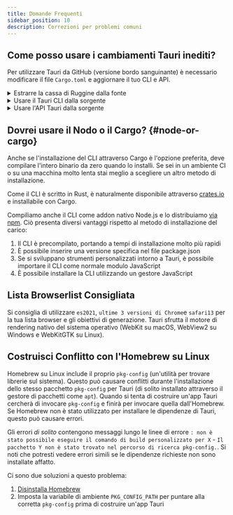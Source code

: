 ```yaml
---
title: Domande Frequenti
sidebar_position: 10
description: Correzioni per problemi comuni
---
```


## Come posso usare i cambiamenti Tauri inediti?

Per utilizzare Tauri da GitHub (versione bordo sanguinante) è necessario modificare il file `Cargo.toml` e aggiornare il tuo CLI e API.

<details>
  <summary>Estrarre la cassa di Ruggine dalla fonte</summary>

Aggiungi questo al tuo file `Cargo.toml`:

```toml title=Cargo.toml
[patch.crates-io]
tauri = { git = "https://github.com/tauri-apps/tauri", branch = "dev" }
tauri-build = { git = "https://github.com/tauri-apps/tauri", branch = "dev" }
```

Questo obbligherà tutte le tue dipendenze ad utilizzare `tauri` e `tauri-build` da Git invece di crates.io.

</details>

<details>
  <summary>Usare il Tauri CLI dalla sorgente</summary>

Se si utilizza il Cargo CLI, è possibile installarlo direttamente da GitHub:

```shell
cargo install --git https://github.com/tauri-apps/tauri --branch dev tauri-cli
```

Se stai usando il pacchetto `@tauri-apps/cli` , dovrai clonare il repo e costruirlo:

```shell
git clone https://github.com/tauri-apps/tauri
git checkout dev
cd tauri/tooling/cli/node
yarn
yarn build
```

Per usarlo, esegui direttamente con il nodo:

```shell
node /path/to/tauri/tooling/cli/node/tauri.js dev
node /path/to/tauri/tooling/cli/node/tauri.js build
```

In alternativa, puoi eseguire direttamente la tua app con Carica:

```shell
cd src-tauri
cargo run --no-default-features # invece di tauri dev
cargo build # invece di tauri build - non bundle la tua app anche se
```

</details>

<details>
  <summary>Usare l'API Tauri dalla sorgente</summary>

Si consiglia di utilizzare anche il pacchetto API Tauri da sorgente quando si utilizza la cassa Tauri da GitHub (anche se potrebbe non essere necessario). Per generarlo dal sorgente, eseguire il seguente script:

```shell
git clone https://github.com/tauri-apps/tauri
git checkout dev
cd tauri/tooling/api
yarn
yarn build
```

Ora è possibile collegarlo utilizzando filato:

```shell
cd dist
yarn link
cd /path/to/your/project
yarn link @tauri-apps/api
```

Oppure puoi cambiare il tuo package.json per puntare direttamente alla cartella dist:

```json title=package.json
{
  "dependencies": {
    "@tauri-apps/api": "/path/to/tauri/tooling/api/dist"
  }
}
```

</details>

## Dovrei usare il Nodo o il Cargo? {#node-or-cargo}

Anche se l'installazione del CLI attraverso Cargo è l'opzione preferita, deve compilare l'intero binario da zero quando lo installi. Se sei in un ambiente CI o su una macchina molto lenta stai meglio a scegliere un altro metodo di installazione.

Come il CLI è scritto in Rust, è naturalmente disponibile attraverso [crates.io][] e installabile con Cargo.

Compiliamo anche il CLI come addon nativo Node.js e lo distribuiamo [via npm][]. Ciò presenta diversi vantaggi rispetto al metodo di installazione del carico:

1. Il CLI è precompilato, portando a tempi di installazione molto più rapidi
2. È possibile inserire una versione specifica nel file package.json
3. Se si sviluppano strumenti personalizzati intorno a Tauri, è possibile importare il CLI come normale modulo JavaScript
4. È possibile installare la CLI utilizzando un gestore JavaScript

## Lista Browserlist Consigliata

Si consiglia di utilizzare `es2021`, `ultime 3 versioni di Chrome`e `safari13` per la tua lista browser e gli obiettivi di generazione. Tauri sfrutta il motore di rendering nativo del sistema operativo (WebKit su macOS, WebView2 su Windows e WebKitGTK su Linux).

## Costruisci Conflitto con l'Homebrew su Linux

Homebrew su Linux include il proprio `pkg-config` (un'utilità per trovare librerie sul sistema). Questo può causare conflitti durante l'installazione dello stesso pacchetto `pkg-config` per Tauri (di solito installato attraverso il gestore di pacchetti come `apt`). Quando si tenta di costruire un'app Tauri cercherà di invocare `pkg-config` e finirà per invocare quella dall'Homebrew. Se Homebrew non è stato utilizzato per installare le dipendenze di Tauri, questo può causare errori.

Gli errori _di solito_ contengono messaggi lungo le linee di errore `: non è stato possibile eseguire il comando di build personalizzato per X` - `Il pacchetto Y non è stato trovato nel percorso di ricerca pkg-config.`. Si noti che potresti vedere errori simili se le dipendenze richieste non sono installate affatto.

Ci sono due soluzioni a questo problema:

1. [Disinstalla Homebrew][]
2. Imposta la variabile di ambiente `PKG_CONFIG_PATH` per puntare alla corretta `pkg-config` prima di costruire un'app Tauri

[crates.io]: https://crates.io/crates/tauri-cli
[via npm]: https://www.npmjs.com/package/@tauri-apps/cli
[Disinstalla Homebrew]: https://docs.brew.sh/FAQ#how-do-i-uninstall-homebrew
